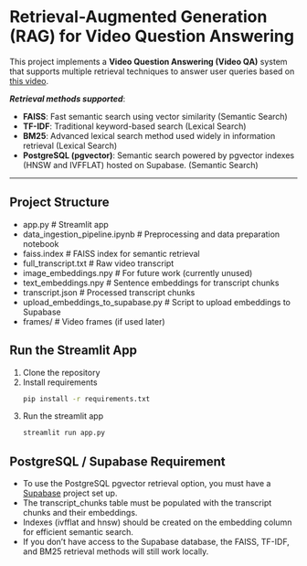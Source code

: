 # Retrieval-Augmented Generation (RAG) for Video Question Answering

This project implements a **Video Question Answering (Video QA)** system that supports multiple retrieval techniques to answer user queries based on [this video](https://www.youtube.com/watch?v=dARr3lGKwk8). 

***Retrieval methods supported***:
- **FAISS**: Fast semantic search using vector similarity (Semantic Search)
- **TF-IDF**: Traditional keyword-based search (Lexical Search)
- **BM25**: Advanced lexical search method used widely in information retrieval (Lexical Search)
- **PostgreSQL (pgvector)**: Semantic search powered by pgvector indexes (HNSW and IVFFLAT) hosted on Supabase. (Semantic Search)

---

## Project Structure
- app.py # Streamlit app
- data_ingestion_pipeline.ipynb # Preprocessing and data preparation notebook
- faiss.index # FAISS index for semantic retrieval
- full_transcript.txt # Raw video transcript
- image_embeddings.npy # For future work (currently unused)
- text_embeddings.npy # Sentence embeddings for transcript chunks
- transcript.json # Processed transcript chunks
- upload_embeddings_to_supabase.py # Script to upload embeddings to Supabase
- frames/ # Video frames (if used later)

## Run the Streamlit App
1. Clone the repository
2. Install requirements
   ```bash
   pip install -r requirements.txt
4. Run the streamlit app
   ```bash
   streamlit run app.py

## PostgreSQL / Supabase Requirement
- To use the PostgreSQL pgvector retrieval option, you must have a [Supabase]([url](https://supabase.com/)) project set up.
- The transcript_chunks table must be populated with the transcript chunks and their embeddings.
- Indexes (ivfflat and hnsw) should be created on the embedding column for efficient semantic search.
- If you don’t have access to the Supabase database, the FAISS, TF-IDF, and BM25 retrieval methods will still work locally.


